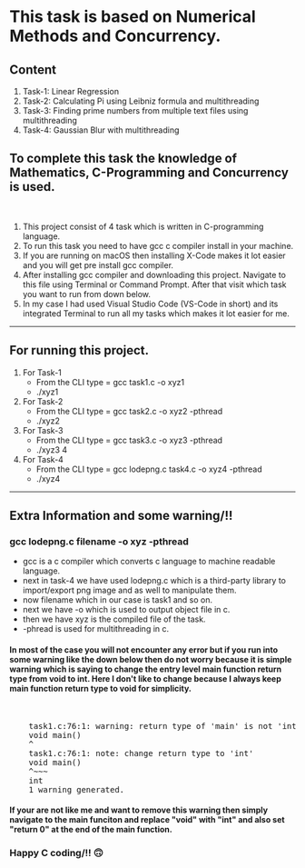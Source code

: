 # This task is based on Numerical Methods and Concurrency.
## Content
1. Task-1: Linear Regression
2. Task-2: Calculating Pi using Leibniz formula and multithreading
3. Task-3: Finding prime numbers from multiple text files using multithreading
4. Task-4: Gaussian Blur with multithreading   

## To complete this task the knowledge of Mathematics, C-Programming and Concurrency is used.
<br>

1. This project consist of 4 task which is written in C-programming language.
2. To run this task you need to have gcc c compiler install in your machine.
3. If you are running on macOS then installing X-Code makes it lot easier and you will get pre install gcc compiler.
4. After installing gcc compiler and downloading this project. Navigate to this file using Terminal or Command Prompt. After that visit which task you want to run from down below.
5. In my case I had used Visual Studio Code (VS-Code in short) and its integrated Terminal to run all my tasks which makes it lot easier for me.
<hr>

## For running this project.
1. For Task-1
    * From the CLI type = gcc task1.c -o xyz1
    * ./xyz1
2. For Task-2
    * From the CLI type = gcc task2.c -o xyz2 -pthread
    * ./xyz2
3. For Task-3
    * From the CLI type = gcc task3.c -o xyz3 -pthread
    * ./xyz3 4
4. For Task-4
    * From the CLI type = gcc lodepng.c task4.c -o xyz4 -pthread
    * ./xyz4

<hr> 

## Extra Information and some warning/!!

### gcc lodepng.c filename -o xyz -pthread 
* gcc is a c compiler which converts c language to machine readable language.
* next in task-4 we have used lodepng.c which is a third-party library to import/export png image and as well to manipulate them.
* now filename which in our case is task1 and so on.
* next we have -o which is used to output object file in c.
* then we have xyz is the compiled file of the task. 
* -phread is used for multithreading in c.

#### In most of the case you will not encounter any error but if you run into some warning like the down below then do not worry because it is simple warning which is saying to change the entry level main function return type from void to int. Here I don't like to change because I always keep main function return type to void for simplicity.
<br>
<pre>
    task1.c:76:1: warning: return type of 'main' is not 'int' [-Wmain-return-type]
    void main()
    ^
    task1.c:76:1: note: change return type to 'int'
    void main()
    ^~~~
    int
    1 warning generated.
</pre>

#### If your are not like me and want to remove this warning then simply navigate to the main funciton and replace "void" with "int" and also set "return 0" at the end of the main function.

### Happy C coding/!! 🙃

